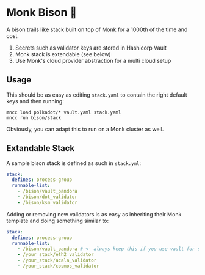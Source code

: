 # Monk Bison 🦬
A bison trails like stack built on top of Monk for a 1000th of the time and cost.

1. Secrets such as validator keys are stored in Hashicorp Vault
2. Monk stack is extendable (see below)
3. Use Monk's cloud provider abstraction for a multi cloud setup

## Usage
This should be as easy as editing `stack.yaml` to contain the right default keys and then running:
```
mncc load polkadot/* vault.yaml stack.yaml
mncc run bison/stack
```

Obviously, you can adapt this to run on a Monk cluster as well.

## Extandable Stack
A sample bison stack is defined as such in `stack.yml`:
```yaml
stack:
  defines: process-group
  runnable-list:
    - /bison/vault_pandora
    - /bison/dot_validator
    - /bison/ksm_validator
```

Adding or removing new validators is as easy as inheriting their Monk template and doing something similar to:
```yaml
stack:
  defines: process-group
  runnable-list:
    - /bison/vault_pandora # <- always keep this if you use vault for secrets
    - /your_stack/eth2_validator
    - /your_stack/acala_validator
    - /your_stack/cosmos_validator
```